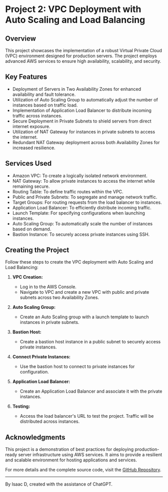 # Project 2: VPC Deployment with Auto Scaling and Load Balancing

## Overview

This project showcases the implementation of a robust Virtual Private Cloud (VPC) environment designed for production servers. The project employs advanced AWS services to ensure high availability, scalability, and security.

## Key Features

- Deployment of Servers in Two Availability Zones for enhanced availability and fault tolerance.
- Utilization of Auto Scaling Group to automatically adjust the number of instances based on traffic load.
- Implementation of Application Load Balancer to distribute incoming traffic across instances.
- Secure Deployment in Private Subnets to shield servers from direct internet exposure.
- Utilization of NAT Gateway for instances in private subnets to access the internet.
- Redundant NAT Gateway deployment across both Availability Zones for increased resilience.

## Services Used

- Amazon VPC: To create a logically isolated network environment.
- NAT Gateway: To allow private instances to access the internet while remaining secure.
- Routing Table: To define traffic routes within the VPC.
- Public and Private Subnets: To segregate and manage network traffic.
- Target Groups: For routing requests from the load balancer to instances.
- Application Load Balancer: To efficiently distribute incoming traffic.
- Launch Template: For specifying configurations when launching instances.
- Auto Scaling Group: To automatically scale the number of instances based on demand.
- Bastion Instance: To securely access private instances using SSH.

## Creating the Project

Follow these steps to create the VPC deployment with Auto Scaling and Load Balancing:

1. **VPC Creation:**
   - Log in to the AWS Console.
   - Navigate to VPC and create a new VPC with public and private subnets across two Availability Zones.
   
2. **Auto Scaling Group:**
   - Create an Auto Scaling group with a launch template to launch instances in private subnets.
   
3. **Bastion Host:**
   - Create a bastion host instance in a public subnet to securely access private instances.
   
4. **Connect Private Instances:**
   - Use the bastion host to connect to private instances for configuration.
   
5. **Application Load Balancer:**
   - Create an Application Load Balancer and associate it with the private instances.
   
6. **Testing:**
   - Access the load balancer's URL to test the project. Traffic will be distributed across instances.

## Acknowledgments

This project is a demonstration of best practices for deploying production-ready server infrastructure using AWS services. It aims to provide a resilient and scalable environment for hosting applications and services.

For more details and the complete source code, visit the [GitHub Repository]([https://github.com/YourUsername/YourRepository](https://github.com/Isaac58222/aws/edit/main/vpc_project)).

---

By Isaac D, created with the assistance of ChatGPT.

